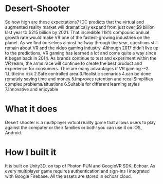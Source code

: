 # Desert-Shooter


So how high are these expectations? IDC predicts that the virtual and augmented reality market will dramatically expand from just over $9 billion last year to $215 billion by 2021. That incredible 118% compound annual growth rate would make VR one of the fastest-growing industries on the planet. As we find ourselves almost halfway through the year, questions still remain about VR and the video gaming industry. Although 2017 didn’t live up to the predictions, VR gaming has learned a lot and come quite a way since it began back in 2014. As brands continue to test and experiment within the VR realm, the arms race will continue to create the best product and experience for consumers. Thre are many advantages if VR gaming --2. 1.Little/no risk 2.Safe controlled area 3.Realistic scenarios 4.can be done remotely saving time and money 5.Improves retention and recallSimplifies complex problems/situations 6.Suitable for different learning styles 7.Innovative and enjoyable

# What it does
Desert shooter is a multiplayer virtual reality game that allows users to play against the computer or their families or both! you can use it on iOS, Android.

# How I built it
It is built on Unity3D, on top of Photon PUN and GoogleVR SDK, Echoar. As every multiplayer game requires authentication and sign-ins I integrated with Google Firebase. All the assets are stored in echoar cloud.

